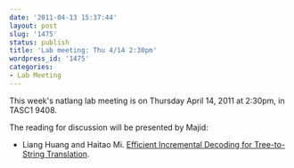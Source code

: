 ```yaml
---
date: '2011-04-13 15:37:44'
layout: post
slug: '1475'
status: publish
title: 'Lab meeting: Thu 4/14 2:30pm'
wordpress_id: '1475'
categories:
- Lab Meeting
---
```



This week's natlang lab meeting is on Thursday April 14, 2011 at 2:30pm, in TASC1 9408.






The reading for discussion will be presented by Majid:



        
* Liang Huang and Haitao Mi. [Efficient Incremental Decoding for Tree-to-String Translation](http://www.isi.edu/~lhuang/inc.pdf).







